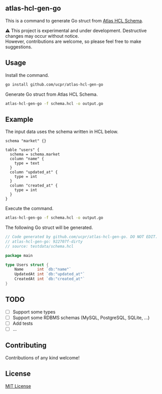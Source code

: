 ## atlas-hcl-gen-go

This is a command to generate Go struct from [Atlas HCL Schema](https://atlasgo.io/atlas-schema/hcl).

⚠️ This project is experimental and under development. Destructive changes may occur without notice.  
However, contributions are welcome, so please feel free to make suggestions.

## Usage

Install the command.

```sh
go install github.com/ucpr/atlas-hcl-gen-go
```

Generate Go struct from Atlas HCL Schema.

```sh
atlas-hcl-gen-go -f schema.hcl -o output.go
```

## Example

The input data uses the schema written in HCL below.

```hcl:schema.hcl
schema "market" {}

table "users" {
  schema = schema.market
  column "name" {
    type = text
  }
  column "updated_at" {
    type = int
  }
  column "created_at" {
    type = int
  }
}
```

Execute the command.

```sh
atlas-hcl-gen-go -f schema.hcl -o output.go
```

The following Go struct will be generated.

```go:output.go
// Code generated by github.com/ucpr/atlas-hcl-gen-go. DO NOT EDIT.
// atlas-hcl-gen-go: 922707f-dirty
// source: testdata/schema.hcl

package main

type Users struct {
	Name      int `db:"name"`
	UpdatedAt int `db:"updated_at"`
	CreatedAt int `db:"created_at"`
}
```


## TODO

- [ ] Support some types
- [ ] Support some RDBMS schemas (MySQL, PostgreSQL, SQLite, ...)
- [ ] Add tests
- [ ] ...

## Contributing

Contributions of any kind welcome!

## License

[MIT License](LICENSE)
